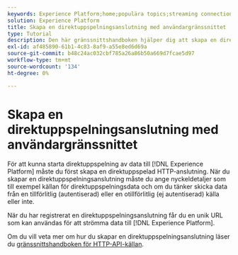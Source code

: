 ```yaml
---
keywords: Experience Platform;home;populära topics;streaming connection;create streaming connection;ui guide;självstudiekurs;create a streaming connection;streaming ingtion;ingmit;
solution: Experience Platform
title: Skapa en direktuppspelningsanslutning med användargränssnittet
type: Tutorial
description: Den här gränssnittshandboken hjälper dig att skapa en direktuppspelningsanslutning med Adobe Experience Platform.
exl-id: af485890-61b1-4c83-8af9-a55e8ed6d69a
source-git-commit: b48c24ac032cbf785a26a86b50a669d7fcae5d97
workflow-type: tm+mt
source-wordcount: '134'
ht-degree: 0%

---
```


# Skapa en direktuppspelningsanslutning med användargränssnittet

För att kunna starta direktuppspelning av data till [!DNL Experience Platform] måste du först skapa en direktuppspelad HTTP-anslutning. När du skapar en direktuppspelningsanslutning måste du ange nyckeldetaljer som till exempel källan för direktuppspelningsdata och om du tänker skicka data från en tillförlitlig (autentiserad) eller en otillförlitlig (ej autentiserad) källa eller inte.

När du har registrerat en direktuppspelningsanslutning får du en unik URL som kan användas för att strömma data till [!DNL Experience Platform].

Om du vill veta mer om hur du skapar en direktuppspelningsanslutning läser du [gränssnittshandboken för HTTP-API-källan](../../sources/tutorials/ui/create/streaming/http.md).
